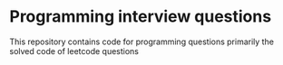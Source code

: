 # Programming interview questions
This repository contains code for programming questions primarily the solved code of leetcode questions

